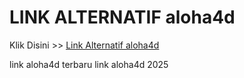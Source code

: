 # LINK ALTERNATIF aloha4d

Klik Disini >> <a href="https://linksto.pages.dev/">Link Alternatif aloha4d </a>

link aloha4d terbaru
link aloha4d 2025